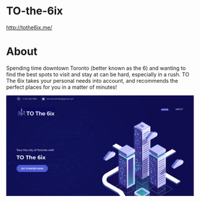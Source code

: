 # TO-the-6ix
http://tothe6ix.me/

# About
Spending time downtown Toronto (better known as the 6) and wanting to find the best spots to visit and stay at can be hard, especially in a rush. TO The 6ix takes your personal needs into account, and recommends the perfect places for you in a matter of minutes!

![TO-the-6ix](https://github.com/JaskomalN/TO-the-6ix/blob/main/img/home1.png)



